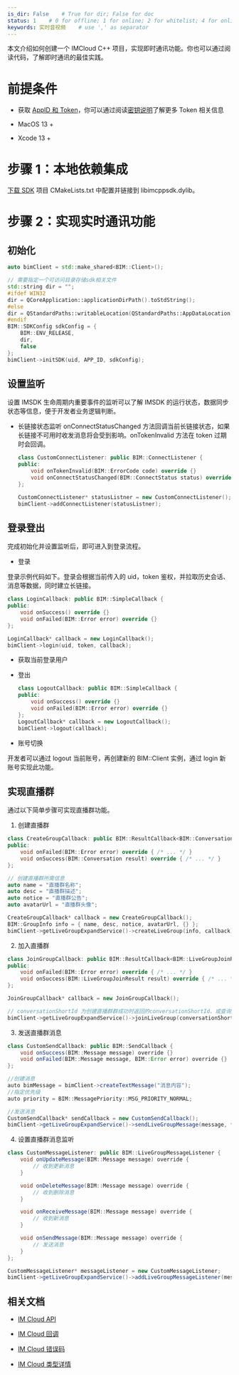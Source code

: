 ```yaml
---
is_dir: False    # True for dir; False for doc
status: 1    # 0 for offline; 1 for online; 2 for whitelist; 4 for online but hidden in TOC
keywords: 实时音视频    # use ',' as separator
---
```


本文介绍如何创建一个 IMCloud C++ 项目，实现即时通讯功能。你也可以通过阅读代码，了解即时通讯的最佳实践。

# 前提条件

- 获取 [AppID 和 Token](291042)，你可以通过阅读[密钥说明](291043)了解更多 Token 相关信息
	
- MacOS 13 +
	
- Xcode 13 +
	

# 步骤 1：本地依赖集成

[下载 SDK](273865) 项目 CMakeLists.txt 中配置并链接到 libimcppsdk.dylib。

# 步骤 2：实现实时通讯功能

## 初始化

```cpp
auto bimClient = std::make_shared<BIM::Client>();

// 需要指定一个可访问目录存储sdk相关文件
std::string dir = ""; 
#ifdef WIN32
dir = QCoreApplication::applicationDirPath().toStdString();
#else
dir = QStandardPaths::writableLocation(QStandardPaths::AppDataLocation).toStdString();
#endif
BIM::SDKConfig sdkConfig = {
    BIM::ENV_RELEASE,
    dir,
    false
};
bimClient->initSDK(uid, APP_ID, sdkConfig);
```

## 设置监听

设置 IMSDK 生命周期内重要事件的监听可以了解 IMSDK 的运行状态，数据同步状态等信息，便于开发者业务逻辑判断。

- 长链接状态监听 onConnectStatusChanged 方法回调当前长链接状态，如果长链接不可用时收发消息将会受到影响。onTokenInvalid 方法在 token 过期时会回调。
	
	```cpp
	class CustomConnectListener: public BIM::ConnectListener {
	public:
	    void onTokenInvalid(BIM::ErrorCode code) override {}
	    void onConnectStatusChanged(BIM::ConnectStatus status) override {}
	};
	
	CustomConnectListener* statusListner = new CustomConnectListener();
	bimClient->addConnectListener(statusListner);
	```
	

## 登录登出

完成初始化并设置监听后，即可进入到登录流程。

- 登录
	

登录示例代码如下。登录会根据当前传入的 uid，token 鉴权，并拉取历史会话、消息等数据，同时建立长链接。

```cpp
class LoginCallback: public BIM::SimpleCallback {
public:
    void onSuccess() override {}
    void onFailed(BIM::Error error) override {}
};

LoginCallback* callback = new LoginCallback();
bimClient->login(uid, token, callback);
```

- 获取当前登录用户
	
- 登出
	
	```cpp
	class LogoutCallback: public BIM::SimpleCallback {
	public:
	    void onSuccess() override {}
	    void onFailed(BIM::Error error) override {}
	};
	LogoutCallback* callback = new LogoutCallback();
	bimClient->logout(callback);
	```
	
- 账号切换
	

开发者可以通过 logout 当前账号，再创建新的 BIM::Client 实例，通过 login 新账号实现此功能。

## 实现直播群

通过以下简单步骤可实现直播群功能。

1. 创建直播群
	

```cpp
class CreateGroupCallback: public BIM::ResultCallback<BIM::Conversation> {
public:
    void onFailed(BIM::Error error) override { /* ... */ }
    void onSuccess(BIM::Conversation result) override { /* ... */ }
};

// 创建直播群所需信息
auto name = "直播群名称";
auto desc = "直播群描述";
auto notice = "直播群公告";
auto avatarUrl = "直播群头像";

CreateGroupCallback* callback = new CreateGroupCallback();
BIM::GroupInfo info = { name, desc, notice, avatarUrl, {} };
bimClient->getLiveGroupExpandService()->createLiveGroup(info, callback);
```

2. 加入直播群
	

```cpp
class JoinGroupCallback: public BIM::ResultCallback<BIM::LiveGroupJoinResult> {
public:
    void onFailed(BIM::Error error) override { /* ... */ }
    void onSuccess(BIM::LiveGroupJoinResult result) override { /* ... */ }
};

JoinGroupCallback* callback = new JoinGroupCallback();

// conversationShortId 为创建直播群群成功时返回的conversationShortId、或查询所有直播群得到的conversationShortId
bimClient->getLiveGroupExpandService()->joinLiveGroup(conversationShortId, callback);
```

3. 发送直播群消息
	

```java
class CustomSendCallback: public BIM::SendCallback {
    void onSuccess(BIM::Message message) override {}
    void onFailed(BIM::Message message, BIM::Error error) override {}
};

//创建消息
auto bimMessage = bimClient->createTextMessage("消息内容");
//指定优先级
auto priority = BIM::MessagePriority::MSG_PRIORITY_NORMAL;

//发送消息
CustomSendCallback* sendCallback = new CustomSendCallback();
bimClient->getLiveGroupExpandService()->sendLiveGroupMessage(message, *this->mGroup, priority, sendCallback);
```

4. 设置直播群消息监听
	

```java
class CustomMessageListener: public BIM::LiveGroupMessageListener {
    void onUpdateMessage(BIM::Message message) override {
        // 收到更新消息
    }

    void onDeleteMessage(BIM::Message message) override {
        // 收到删除消息
    }

    void onReceiveMessage(BIM::Message message) override {
        // 收到新消息
    }

    void onSendMessage(BIM::Message message) override {
        // 发送消息
    }
};

CustomMessageListener* messageListener = new CustomMessageListener;
bimClient->getLiveGroupExpandService()->addLiveGroupMessageListener(messageListener);
```

## **相关文档**

- [IM Cloud API](1263420)
	
- [IM Cloud 回调](1263421)
	
- [IM Cloud 错误码](1263422)
	
- [IM Cloud 类型详情](1263423)

